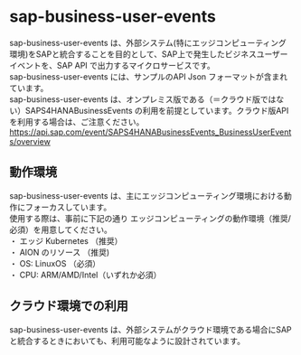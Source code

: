 # sap-business-user-events     
sap-business-user-events は、外部システム(特にエッジコンピューティング環境)をSAPと統合することを目的として、SAP上で発生したビジネスユーザーイベントを、SAP API で出力するマイクロサービスです。  
sap-business-user-events には、サンプルのAPI Json フォーマットが含まれています。  
sap-business-user-events は、オンプレミス版である（＝クラウド版ではない）SAPS4HANABusinessEvents の利用を前提としています。クラウド版APIを利用する場合は、ご注意ください。    
https://api.sap.com/event/SAPS4HANABusinessEvents_BusinessUserEvents/overview  

## 動作環境  
sap-business-user-events は、主にエッジコンピューティング環境における動作にフォーカスしています。  
使用する際は、事前に下記の通り エッジコンピューティングの動作環境（推奨/必須）を用意してください。  
・ エッジ Kubernetes （推奨）  
・ AION のリソース （推奨)  
・ OS: LinuxOS （必須）  
・ CPU: ARM/AMD/Intel（いずれか必須）  

## クラウド環境での利用  
sap-business-user-events は、外部システムがクラウド環境である場合にSAPと統合するときにおいても、利用可能なように設計されています。  